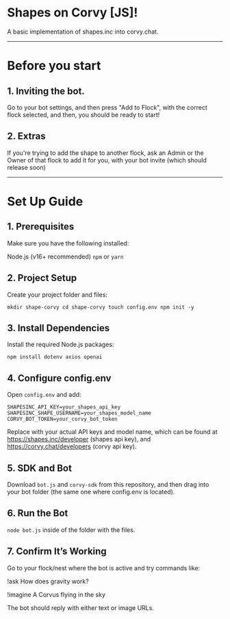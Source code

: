 # Shapes on Corvy [JS]!

A basic implementation of shapes.inc into corvy.chat.

-----------------------------------------------------

# Before you start

## 1. Inviting the bot.

Go to your bot settings, and then press "Add to Flock", with the correct flock selected, and then, you should be ready to start!

## 2. Extras

If you're trying to add the shape to another flock, ask an Admin or the Owner of that flock to add it for you, with your bot invite (which should release soon)

-----------------------------------------------------

# Set Up Guide

## 1. Prerequisites

Make sure you have the following installed:

Node.js (v16+ recommended)
`npm` or `yarn`

## 2. Project Setup

Create your project folder and files:

`mkdir shape-corvy
cd shape-corvy
touch config.env
npm init -y`

## 3. Install Dependencies

Install the required Node.js packages:

`npm install dotenv axios openai`

## 4. Configure config.env

Open `config.env` and add:

`` SHAPESINC_API_KEY=your_shapes_api_key
SHAPESINC_SHAPE_USERNAME=your_shapes_model_name
CORVY_BOT_TOKEN=your_corvy_bot_token ``

Replace with your actual API keys and model name, which can be found at https://shapes.inc/developer (shapes api key), and https://corvy.chat/developers (corvy api key).

## 5. SDK and Bot

Download `bot.js` and `corvy-sdk` from this repository, and then drag into your bot folder (the same one where config.env is located).

## 6. Run the Bot

`node bot.js` inside of the folder with the files.

## 7. Confirm It’s Working

Go to your flock/nest where the bot is active and try commands like:

!ask How does gravity work?

!imagine A Corvus flying in the sky

The bot should reply with either text or image URLs.



